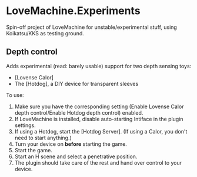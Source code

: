 # LoveMachine.Experiments

Spin-off project of LoveMachine for unstable/experimental stuff, using Koikatsu/KKS as testing ground.

## Depth control
Adds experimental (read: barely usable) support for two depth sensing toys:
- [Lovense Calor]
- The [Hotdog], a DIY device for transparent sleeves

To use:
1. Make sure you have the corresponding setting (Enable Lovense Calor depth control/Enable Hotdog depth control) enabled.
1. If LoveMachine is installed, disable auto-starting Intiface in the plugin settings.
1. If using a Hotdog, start the [Hotdog Server]. (If using a Calor, you don't need to start anything.)
1. Turn your device on **before** starting the game.
1. Start the game.
1. Start an H scene and select a penetrative position.
1. The plugin should take care of the rest and hand over control to your device.

